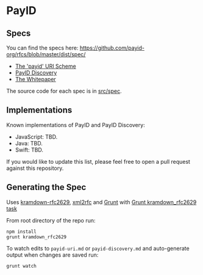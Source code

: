 # PayID

## Specs

You can find the specs here: https://github.com/payid-org/rfcs/blob/master/dist/spec/

* [The 'payid' URI Scheme](https://github.com/payid-org/rfcs/blob/master/dist/spec/payid-uri.txt)
* [PayID Discovery](https://github.com/payid-org/rfcs/blob/master/dist/spec/payid-discovery.txt)
* [The Whitepaper](https://payid.org/whitepaper.pdf)

The source code for each spec is in [src/spec](https://github.com/payid-org/rfcs/tree/master/src/spec).

## Implementations

Known implementations of PayID and PayID Discovery:

* JavaScript: TBD.
* Java: TBD.
* Swift: TBD.

If you would like to update this list, please feel free to open a pull request against this repository.

## Generating the Spec

Uses [kramdown-rfc2629](https://github.com/cabo/kramdown-rfc2629/), [xml2rfc](http://xml2rfc.ietf.org/) and [Grunt](http://gruntjs.com/) with [Grunt kramdown_rfc2629 task](https://github.com/hildjj/grunt-kramdown-rfc2629/)

From root directory of the repo run:

    npm install
    grunt kramdown_rfc2629

To watch edits to `payid-uri.md` or `payid-discovery.md` and auto-generate output when changes are saved run:

    grunt watch

